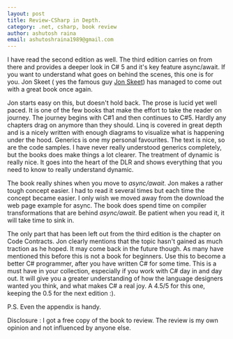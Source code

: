 ```yaml
---
layout: post
title: Review-CSharp in Depth.
category: .net, csharp, book review
author: ashutosh raina
email: ashutoshraina1989@gmail.com
---
```


I have read the second edition as well. The third edition carries on from there and provides a deeper look in C# 5 and it's key feature async/await. If you want to understand what goes on behind the scenes, this one is for you. Jon Skeet ( yes the famous guy [Jon Skeet](http://stackoverflow.com/users/22656/jon-skeet "Jon Skeet")) has managed to come out with a great book once again.

<!--excerpt-->

Jon starts easy on this, but doesn't hold back. The prose is lucid yet well paced. It is one of the few books that make the effort to take the reader on journey. The journey begins with C#1 and then continues to C#5. Hardly any chapters drag on anymore than they should. Linq is covered in great depth and is a nicely written with enough diagrams to visualize what is happening under the hood. Generics is one my personal favourites. The text is nice, so are the code samples. I have never really understood generics completely, but the books does make things a lot clearer. The treatment of dynamic is really nice. It goes into the heart of the DLR and shows everything that you need to know to really understand dynamic. 

The book really shines when you move to <em>async/await</em>. Jon makes a rather tough concept easier. I had to read it several times but each time the concept became easier. I only wish we moved away from the download the web page example for async. The book does spend time on compiler transformations that are behind <em>async/await</em>. Be patient when you read it, it will take time to sink in.

The only part that has been left out from the third edition is the chapter on Code Contracts. Jon clearly mentions that the topic hasn't gained as much traction as he hoped. It may come back in the future though. As many have mentioned this before this is not a book for beginners. Use this to become a better C# programmer, after you have written C# for some time. This is a must have in your collection, especially if you work with C# day in and day out. It will give you a greater understanding of how the language designers wanted you think, and what makes C# a real joy.
A 4.5/5 for this one, keeping the 0.5 for the next edition :).

P.S. Even the appendix is handy.

Disclosure : I got a free copy of the book to review.  The review is my own opinion and not influenced by anyone else.